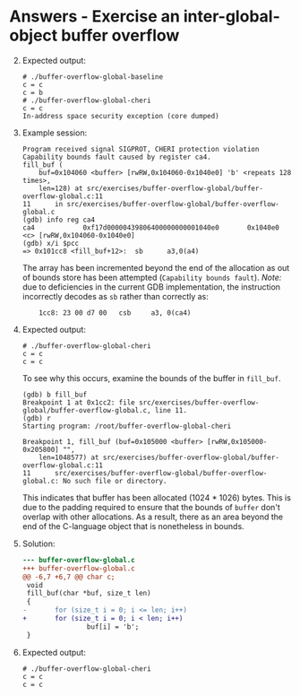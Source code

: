 # Answers - Exercise an inter-global-object buffer overflow

2. Expected output:
   ```
   # ./buffer-overflow-global-baseline
   c = c
   c = b
   # ./buffer-overflow-global-cheri
   c = c
   In-address space security exception (core dumped)
   ```

3. Example session:
   ```
   Program received signal SIGPROT, CHERI protection violation
   Capability bounds fault caused by register ca4.
   fill_buf (
       buf=0x104060 <buffer> [rwRW,0x104060-0x1040e0] 'b' <repeats 128 times>,
       len=128) at src/exercises/buffer-overflow-global/buffer-overflow-global.c:11
   11      in src/exercises/buffer-overflow-global/buffer-overflow-global.c
   (gdb) info reg ca4
   ca4            0xf17d00000439806400000000001040e0       0x1040e0 <c> [rwRW,0x104060-0x1040e0]
   (gdb) x/i $pcc
   => 0x101cc8 <fill_buf+12>:  sb      a3,0(a4)
   ```
   The array has been incremented beyond the end of the allocation as out
   of bounds store has been attempted (`Capability bounds fault`).
   *Note:* due to deficiencies in the current GDB implementation, the
   instruction incorrectly decodes as `sb` rather than correctly as:
   ```
       1cc8: 23 00 d7 00   csb     a3, 0(ca4)
   ```

5. Expected output:
   ```
   # ./buffer-overflow-global-cheri
   c = c
   c = c
   ```
   To see why this occurs, examine the bounds of the buffer in `fill_buf`.
   ```
   (gdb) b fill_buf
   Breakpoint 1 at 0x1cc2: file src/exercises/buffer-overflow-global/buffer-overflow-global.c, line 11.
   (gdb) r
   Starting program: /root/buffer-overflow-global-cheri

   Breakpoint 1, fill_buf (buf=0x105000 <buffer> [rwRW,0x105000-0x205800] "",
       len=1048577) at src/exercises/buffer-overflow-global/buffer-overflow-global.c:11
   11      src/exercises/buffer-overflow-global/buffer-overflow-global.c: No such file or directory.
   ```
   This indicates that buffer has been allocated (1024 * 1026) bytes. This
   is due to the padding required to ensure that the bounds of `buffer`
   don't overlap with other allocations. As a result, there as an area beyond
   the end of the C-language object that is nonetheless in bounds.

6. Solution:
   ```diff
   --- buffer-overflow-global.c
   +++ buffer-overflow-global.c
   @@ -6,7 +6,7 @@ char c;
    void
    fill_buf(char *buf, size_t len)
    {
   -       for (size_t i = 0; i <= len; i++)
   +       for (size_t i = 0; i < len; i++)
                   buf[i] = 'b';
    }
   ```

7. Expected output:
   ```
   # ./buffer-overflow-global-cheri
   c = c
   c = c
   ```
